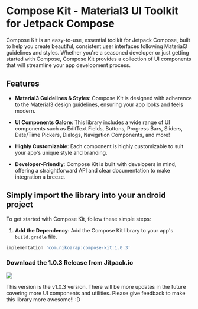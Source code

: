 # Compose Kit - Material3 UI Toolkit for Jetpack Compose

Compose Kit is an easy-to-use, essential toolkit for Jetpack Compose, built to help you create beautiful, consistent user interfaces following Material3 guidelines and styles. Whether you're a seasoned developer or just getting started with Compose, Compose Kit provides a collection of UI components that will streamline your app development process.

## Features

- **Material3 Guidelines & Styles**: Compose Kit is designed with adherence to the Material3 design guidelines, ensuring your app looks and feels modern.

- **UI Components Galore**: This library includes a wide range of UI components such as EditText Fields, Buttons, Progress Bars, Sliders, Date/Time Pickers, Dialogs, Navigation Components, and more!

- **Highly Customizable**: Each component is highly customizable to suit your app's unique style and branding.

- **Developer-Friendly**: Compose Kit is built with developers in mind, offering a straightforward API and clear documentation to make integration a breeze.

## Simply import the library into your android project

To get started with Compose Kit, follow these simple steps:

1. **Add the Dependency**: Add the Compose Kit library to your app's `build.gradle` file.

```gradle
implementation 'com.nikoarap:compose-kit:1.0.3'
```

### Download the 1.0.3 Release from Jitpack.io
[![](https://jitpack.io/v/nikoarap/compose-kit.svg)](https://jitpack.io/#nikoarap/compose-kit)

This version is the  v1.0.3 version. There will be more updates in the future covering more UI components and utilities. Please give feedback to make this library more awesome!! :D